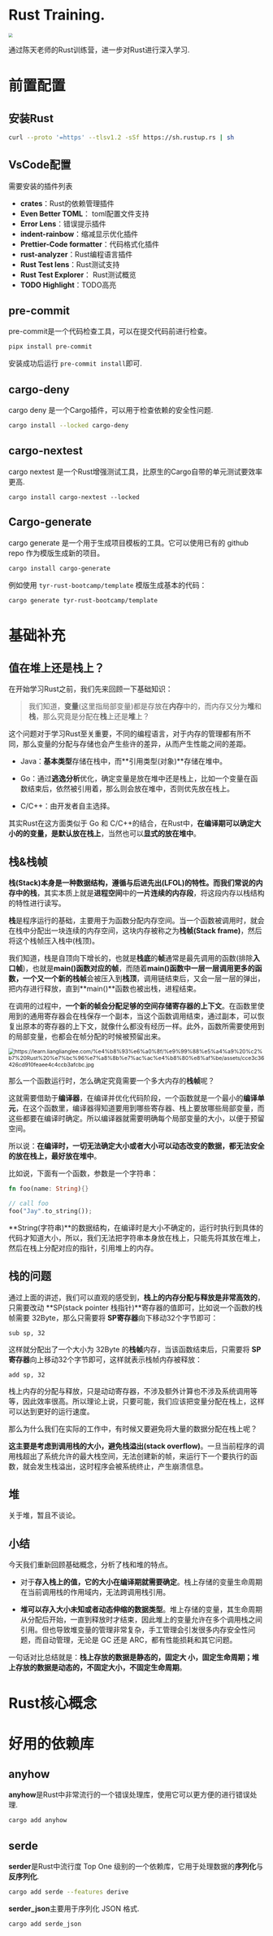 # Rust Training.

<img src="https://music9501.oss-cn-beijing.aliyuncs.com/%E7%BC%96%E7%A8%8B%E8%AF%AD%E8%A8%80Logo/Rust.png" style="zoom:50%;" />

通过陈天老师的Rust训练营，进一步对Rust进行深入学习.

# 前置配置

## 安装Rust

```bash
curl --proto '=https' --tlsv1.2 -sSf https://sh.rustup.rs | sh
```

## VsCode配置

需要安装的插件列表

- **crates**：Rust的依赖管理插件
- **Even Better TOML**： toml配置文件支持
- **Error Lens**：错误提示插件
- **indent-rainbow**：缩减显示优化插件
- **Prettier-Code formatter**：代码格式化插件
- **rust-analyzer**：Rust编程语言插件
- **Rust Test lens**：Rust测试支持
- **Rust Test Explorer**： Rust测试概览
- **TODO Highlight**：TODO高亮

## pre-commit

pre-commit是一个代码检查工具，可以在提交代码前进行检查。

```bash
pipx install pre-commit
```

安装成功后运行 `pre-commit install`即可.

## cargo-deny

cargo deny 是一个Cargo插件，可以用于检查依赖的安全性问题.

```bash
cargo install --locked cargo-deny
```

## cargo-nextest

cargo nextest 是一个Rust增强测试工具，比原生的Cargo自带的单元测试要效率更高.

```bas
cargo install cargo-nextest --locked
```

## Cargo-generate

cargo generate 是一个用于生成项目模板的工具。它可以使用已有的 github repo 作为模版生成新的项目。

```bash
cargo install cargo-generate
```

例如使用 `tyr-rust-bootcamp/template` 模版生成基本的代码：

```bash
cargo generate tyr-rust-bootcamp/template
```



# 基础补充

## 值在堆上还是栈上？

在开始学习Rust之前，我们先来回顾一下基础知识：

> 我们知道，**变量**(这里指局部变量)都是存放在**内存**中的，而内存又分为**堆**和**栈**，那么究竟是分配在**栈**上还是**堆**上？

这个问题对于学习Rust至关重要，不同的编程语言，对于内存的管理都有所不同，那么变量的分配与存储也会产生些许的差异，从而产生性能之间的差距。

- Java：**基本类型**存储在栈中，而**引用类型(对象)**存储在堆中。

- Go：通过**逃逸分析**优化，确定变量是放在堆中还是栈上，比如一个变量在函数结束后，依然被引用着，那么则会放在堆中，否则优先放在栈上。
- C/C++：由开发者自主选择。

其实Rust在这方面类似于 Go 和 C/C++的结合，在Rust中，**在编译期可以确定大小的的变量，是默认放在栈上**，当然也可以**显式的放在堆中**。



## 栈&栈帧

**栈(Stack)**本身是一种数据结构，遵循与**后进先出(LFOL)**的特性。而我们常说的**内存中的栈**，其实本质上就是**进程空间**中的**一片连续的内存段**，将这段内存以栈结构的特性进行读写。

**栈**是程序运行的基础，主要用于为函数分配内存空间。当一个函数被调用时，就会在栈中分配出一块连续的内存空间，这块内存被称之为**栈帧(Stack frame)**，然后将这个栈帧压入栈中(栈顶)。

我们知道，栈是自顶向下增长的，也就是**栈底**的**帧**通常是最先调用的函数(排除**入口帧**)，也就是**main()**函数对应的**帧**，而随着**main()**函数中一层一层调用更多的函数，一个又一个新的**栈帧**会被压入到**栈顶**，调用链结束后，又会一层一层的弹出，把内存进行释放，直到**main()**函数也被出栈，进程结束。

在调用的过程中，**一个新的帧会分配足够的空间存储寄存器的上下文**。在函数里使用到的通用寄存器会在栈保存一个副本，当这个函数调用结束，通过副本，可以恢复出原本的寄存器的上下文，就像什么都没有经历一样。此外，函数所需要使用到的局部变量，也都会在帧分配的时候被预留出来。



<img src="https://learn.lianglianglee.com/%e4%b8%93%e6%a0%8f/%e9%99%88%e5%a4%a9%20%c2%b7%20Rust%20%e7%bc%96%e7%a8%8b%e7%ac%ac%e4%b8%80%e8%af%be/assets/cce3c36426cd910feaee4c4ccb3afcbc.jpg" alt="https://learn.lianglianglee.com/%e4%b8%93%e6%a0%8f/%e9%99%88%e5%a4%a9%20%c2%b7%20Rust%20%e7%bc%96%e7%a8%8b%e7%ac%ac%e4%b8%80%e8%af%be/assets/cce3c36426cd910feaee4c4ccb3afcbc.jpg" style="zoom:75%;" />

那么一个函数运行时，怎么确定究竟需要一个多大内存的**栈帧**呢？

这就需要借助于**编译器**，在编译并优化代码阶段，一个函数就是一个最小的**编译单元**，在这个函数里，编译器得知道要用到哪些寄存器、栈上要放哪些局部变量，而这些都要在编译时确定。所以编译器就需要明确每个局部变量的大小，以便于预留空间。

所以说：**在编译时，一切无法确定大小或者大小可以动态改变的数据，都无法安全的放在栈上，最好放在堆中**。

比如说，下面有一个函数，参数是一个字符串：

```rust
fn foo(name: String){}

// call foo
foo("Jay".to_string());
```

**String(字符串)**的数据结构，在编译时是大小不确定的，运行时执行到具体的代码才知道大小，所以，我们无法把字符串本身放在栈上，只能先将其放在堆上，然后在栈上分配对应的指针，引用堆上的内存。

## 栈的问题

通过上面的讲述，我们可以直观的感受到，**栈上的内存分配与释放是非常高效的**，只需要改动 **SP(stack pointer 栈指针)**寄存器的值即可，比如说一个函数的栈帧需要 32Byte，那么只需要将 **SP寄存器**向下移动32个字节即可：

```assembly
sub sp, 32
```

这样就分配出了一个大小为 32Byte 的**栈帧**内存，当该函数结束后，只需要将 **SP寄存器**向上移动32个字节即可，这样就表示栈帧内存被释放：

```assembly
add sp, 32
```

栈上内存的分配与释放，只是动动寄存器，不涉及额外计算也不涉及系统调用等等，因此效率很高。所以理论上说，只要可能，我们应该把变量分配在栈上，这样可以达到更好的运行速度。

那么为什么我们在实际的工作中，有时候又要避免将大量的数据分配在栈上呢？

**这主要是考虑到调用栈的大小，避免栈溢出(stack overflow)**。一旦当前程序的调用栈超出了系统允许的最大栈空间，无法创建新的帧，来运行下一个要执行的函数，就会发生栈溢出，这时程序会被系统终止，产生崩溃信息。

## 堆

关于堆，暂且不谈论。

## 小结

今天我们重新回顾基础概念，分析了栈和堆的特点。

- 对于**存入栈上的值，它的大小在编译期就需要确定**。栈上存储的变量生命周期在当前调用栈的作用域内，无法跨调用栈引用。

- **堆可以存入大小未知或者动态伸缩的数据类型**。堆上存储的变量，其生命周期从分配后开始，一直到释放时才结束，因此堆上的变量允许在多个调用栈之间引用。但也导致堆变量的管理非常复杂，手工管理会引发很多内存安全性问题，而自动管理，无论是 GC 还是 ARC，都有性能损耗和其它问题。

一句话对比总结就是：**栈上存放的数据是静态的，固定大 小，固定生命周期；堆上存放的数据是动态的，不固定大小，不固定生命周期**。

# Rust核心概念





# 好用的依赖库

## anyhow

**anyhow**是Rust中非常流行的一个错误处理库，使用它可以更方便的进行错误处理.

```bash
cargo add anyhow
```

## serde

**serder**是Rust中流行度 Top One 级别的一个依赖库，它用于处理数据的**序列化**与**反序列化**.

```bash
cargo add serde --features derive
```

**serder_json**主要用于序列化 JSON 格式.

```bash
cargo add serde_json
```
